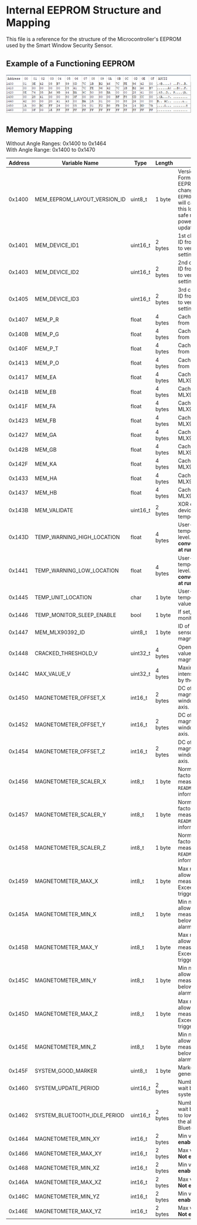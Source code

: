 # Internal EEPROM Structure and Mapping

This file is a reference for the structure of the Microcontroller's EEPROM used by the Smart Window Security Sensor.

## Example of a Functioning EEPROM

![Reference EEPROM](./images/EEPROM_reference.PNG)

## Memory Mapping

Without Angle Ranges: 0x1400 to 0x1464  
With Angle Range: 0x1400 to 0x1470

| Address | Variable Name | Type | Length | Description
| ------- | ------------- | ---- | ------ | -----------
| 0x1400  | MEM_EEPROM_LAYOUT_VERSION_ID | uint8_t | 1 byte | Version ID of the EEPROM Formatting. If the EEPROM is restructured, changing the value of `EEPROM_LAYOUT_VERSION_ID` will cause a mismatch at this location, triggering safe mode on the first power-up after the update.
| 0x1401  | MEM_DEVICE_ID1 | uint16_t | 2 bytes | 1st chunk of the device ID from MLX90632. Used to verify temperature settings.
| 0x1403  | MEM_DEVICE_ID2 | uint16_t | 2 bytes | 2nd chunk of the device ID from MLX90632. Used to verify temperature settings.
| 0x1405  | MEM_DEVICE_ID3 | uint16_t | 2 bytes | 3rd chunk of the device ID from MLX90632. Used to verify temperature settings.
| 0x1407 | MEM_P_R | float | 4 bytes | Cached constant `P_R` from MLX90632.
| 0x140B | MEM_P_G | float | 4 bytes | Cached constant `P_G` from MLX90632.
| 0x140F | MEM_P_T | float | 4 bytes | Cached constant `P_T` from MLX90632.
| 0x1413 | MEM_P_O | float | 4 bytes | Cached constant `P_O` from MLX90632.
| 0x1417 | MEM_EA | float | 4 bytes | Cached constant `EA` from MLX90632.
| 0x141B | MEM_EB | float | 4 bytes | Cached constant `EB` from MLX90632.
| 0x141F | MEM_FA | float | 4 bytes | Cached constant `FA` from MLX90632.
| 0x1423 | MEM_FB | float | 4 bytes | Cached constant `FB` from MLX90632.
| 0x1427 | MEM_GA | float | 4 bytes | Cached constant `GA` from MLX90632.
| 0x142B | MEM_GB | float | 4 bytes | Cached constant `GB` from MLX90632.
| 0x142F | MEM_KA | float | 4 bytes | Cached constant `KA` from MLX90632.
| 0x1433 | MEM_HA | float | 4 bytes | Cached constant `HA` from MLX90632.
| 0x1437 | MEM_HB | float | 4 bytes | Cached constant `HB` from MLX90632.
| 0x143B | MEM_VALIDATE | uint16_t | 2 bytes | XOR of the MLX90632 device IDs. Used to verify temperature settings.
| 0x143D | TEMP_WARNING_HIGH_LOCATION | float | 4 bytes | User-defined high temperature warning level. **Stored in Celsius, converted to other units at runtime.**
| 0x1441 | TEMP_WARNING_LOW_LOCATION | float | 4 bytes | User-defined low temperature warning level. **Stored in Celsius, converted to other units at runtime.**
| 0x1445 | TEMP_UNIT_LOCATION | char | 1 byte | User-defined temperature unit. Valid values are C, F, or K.
| 0x1446 | TEMP_MONITOR_SLEEP_ENABLE | bool | 1 byte | If set, the temperature is monitored in sleep.
| 0x1447 | MEM_MLX90392_ID | uint8_t | 1 byte | ID of the MLX90392 sensor. Used to verify magnetometer settings.
| 0x1448 | CRACKED_THRESHOLD_V | uint32_t | 4 bytes | Open/closed threshold value for the magnetometer.
| 0x144C | MAX_VALUE_V | uint32_t | 4 bytes | Maximum magnetic field intensity considered valid by the magnetometer.
| 0x1450 | MAGNETOMETER_OFFSET_X | int16_t | 2 bytes | DC offset of the magnetometer when the window is open in the X-axis.
| 0x1452 | MAGNETOMETER_OFFSET_Y | int16_t | 2 bytes | DC offset of the magnetometer when the window is open in the Y-axis.
| 0x1454 | MAGNETOMETER_OFFSET_Z | int16_t | 2 bytes | DC offset of the magnetometer when the window is open in the Z-axis.
| 0x1456 | MAGNETOMETER_SCALER_X | int8_t | 1 byte | Normalizing (scaling) factor for the X-axis measurements. See `README.md` for more information.
| 0x1457 | MAGNETOMETER_SCALER_Y | int8_t | 1 byte | Normalizing (scaling) factor for the Y-axis measurements. See `README.md` for more information.
| 0x1458 | MAGNETOMETER_SCALER_Z | int8_t | 1 byte | Normalizing (scaling) factor for the Z-axis measurements. See `README.md` for more information.
| 0x1459 | MAGNETOMETER_MAX_X | int8_t | 1 byte | Max normalized value allowed for X-axis measurements. Exceeding this value will trigger the alarm.
| 0x145A | MAGNETOMETER_MIN_X | int8_t | 1 byte | Min normalized value allowed for X-axis measurements. Values below this will trigger the alarm.
| 0x145B | MAGNETOMETER_MAX_Y | int8_t | 1 byte | Max normalized value allowed for Y-axis measurements. Exceeding this value will trigger the alarm.
| 0x145C | MAGNETOMETER_MIN_Y | int8_t | 1 byte | Min normalized value allowed for Y-axis measurements. Values below this will trigger the alarm.
| 0x145D | MAGNETOMETER_MAX_Z | int8_t | 1 byte | Max normalized value allowed for Z-axis measurements. Exceeding this value will trigger the alarm.
| 0x145E | MAGNETOMETER_MIN_Z | int8_t | 1 byte | Min normalized value allowed for Z-axis measurements. Values below this will trigger the alarm.
| 0x145F | SYSTEM_GOOD_MARKER | uint8_t | 1 byte | Marker to determine if general settings are valid.
| 0x1460 | SYSTEM_UPDATE_PERIOD | uint16_t | 2 bytes | Number of RTC cycles to wait before printing the system status.
| 0x1462 | SYSTEM_BLUETOOTH_IDLE_PERIOD | uint16_t | 2 bytes | Number of RTC cycles to wait before transitioning to low-power mode, if the alarm is OK and Bluetooth is not active.
| 0x1464 | MAGNETOMETER_MIN_XY | int16_t | 2 bytes | Min valid ratio of X/Y. **Not enabled by default.**
| 0x1466 | MAGNETOMETER_MAX_XY | int16_t | 2 bytes | Max valid ratio of X/Y. **Not enabled by default.**
| 0x1468 | MAGNETOMETER_MIN_XZ | int16_t | 2 bytes | Min valid ratio of X/Z. **Not enabled by default.**
| 0x146A | MAGNETOMETER_MAX_XZ | int16_t | 2 bytes | Max valid ratio of X/Z. **Not enabled by default.**
| 0x146C | MAGNETOMETER_MIN_YZ | int16_t | 2 bytes | Min valid ratio of Y/Z. **Not enabled by default.**
| 0x146E | MAGNETOMETER_MAX_YZ | int16_t | 2 bytes | Max valid ratio of Y/Z. **Not enabled by default.**
